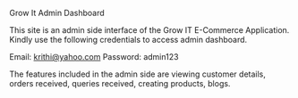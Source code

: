 Grow It Admin Dashboard

This site is an admin side interface of the Grow IT E-Commerce Application. Kindly use the following credentials to access admin dashboard.

Email: krithi@yahoo.com
Password: admin123

The features included in the admin side are viewing customer details, orders received, queries received, creating products, blogs.